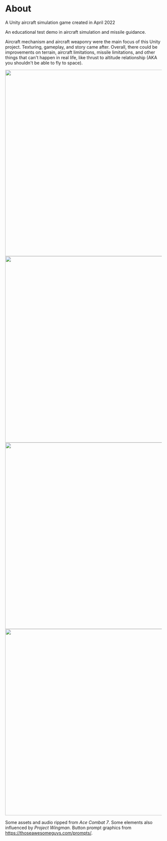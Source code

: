 # About
A Unity aircraft simulation game created in April 2022

An educational test demo in aircraft simulation and missile guidance.

Aircraft mechanism and aircraft weaponry were the main focus of this Unity project. Texturing, gameplay, and story came after. Overall, there could be improvements on terrain, aircraft limitations, missile limitations, and other things that can't happen in real life, like thrust to altitude relationship (AKA you shouldn't be able to fly to space).

<img src=https://user-images.githubusercontent.com/46356943/184510236-dd316c92-b0c1-4720-bb83-15e6d0744b0e.png width="600">
<img src=https://user-images.githubusercontent.com/46356943/184510299-82793e41-3833-4920-a13c-3d17df7ef845.png width="600">
<img src=https://user-images.githubusercontent.com/46356943/184510315-933f22e3-513d-4928-bf36-d15c9c013a4e.png width="600">
<img src=https://user-images.githubusercontent.com/46356943/184510316-73566783-4dee-449a-b571-3d311862cf8e.png width="600">


Some assets and audio ripped from *Ace Combat 7*.
Some elements also influenced by *Project Wingman*.
Button prompt graphics from https://thoseawesomeguys.com/prompts/.
